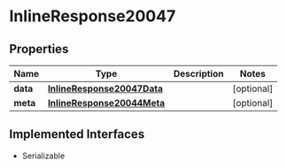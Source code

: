 

# InlineResponse20047


## Properties

Name | Type | Description | Notes
------------ | ------------- | ------------- | -------------
**data** | [**InlineResponse20047Data**](InlineResponse20047Data.md) |  |  [optional]
**meta** | [**InlineResponse20044Meta**](InlineResponse20044Meta.md) |  |  [optional]


## Implemented Interfaces

* Serializable


